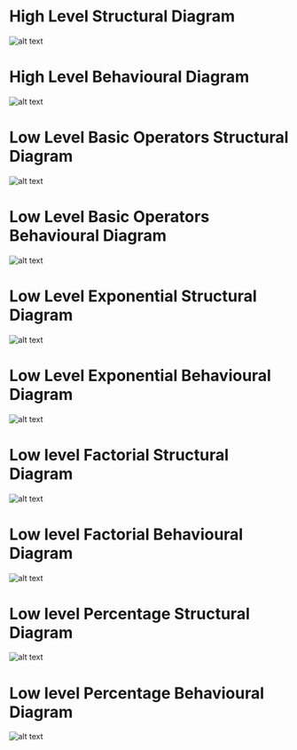 # High Level Structural Diagram
![alt text](https://github.com/99003572/Arya-Calculator/blob/master/2.%20Design/High%20Level%20Design/Structural%20Diagram/High_level_Structural_diagram.png)

# High Level Behavioural Diagram
![alt text](https://github.com/99003572/Arya-Calculator/blob/master/2.%20Design/High%20Level%20Design/Behavioural%20Diagram/High_level_Behavioural_diagram.png)

# Low Level Basic Operators Structural Diagram
![alt text](https://github.com/99003572/Arya-Calculator/blob/main/2.%20Design/Low%20Level%20Design/Simple%20Operations/Structural%20Diagram.jpg)

# Low Level Basic Operators Behavioural Diagram
![alt text](https://github.com/99003572/Arya-Calculator/blob/main/2.%20Design/Low%20Level%20Design/Simple%20Operations/Use%20Case%20diagram.jpg)

# Low Level Exponential Structural Diagram 
![alt text](https://github.com/99003572/Arya-Calculator/blob/main/2.%20Design/Low%20Level%20Design/Exponential/Structural.jpg)

# Low Level Exponential Behavioural Diagram
![alt text](https://github.com/99003572/Arya-Calculator/blob/main/2.%20Design/Low%20Level%20Design/Exponential/Behavioural.jpg)

# Low level Factorial Structural Diagram
![alt text](https://github.com/99003572/Arya-Calculator/blob/master/2.%20Design/Low%20Level%20Design/factorial/structural.png)

# Low level Factorial Behavioural Diagram
![alt text](https://github.com/99003572/Arya-Calculator/blob/master/2.%20Design/Low%20Level%20Design/factorial/behavioural%20(2).png)

# Low level Percentage Structural Diagram
![alt text](https://github.com/99003572/Arya-Calculator/blob/master/2.%20Design/Low%20Level%20Design/percentage/structural_diagram_percentage.png)

# Low level Percentage Behavioural Diagram
![alt text](https://github.com/99003572/Arya-Calculator/blob/master/2.%20Design/Low%20Level%20Design/percentage/usecase_diagram_percentage%20(1).png)
